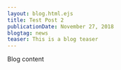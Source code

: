 ```yaml
---
layout: blog.html.ejs
title: Test Post 2
publicationDate: November 27, 2018
blogtag: news
teaser: This is a blog teaser
---
```


Blog content
